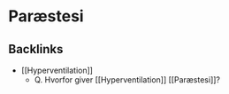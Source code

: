 # Paræstesi

## Backlinks
* [[Hyperventilation]]
	* Q. Hvorfor giver [[Hyperventilation]] [[Paræstesi]]?

<!-- {BearID:2AA824DD-DBCB-48E6-A8A1-8BB866F09E0A-37279-00005DE8A3258D1B} -->
